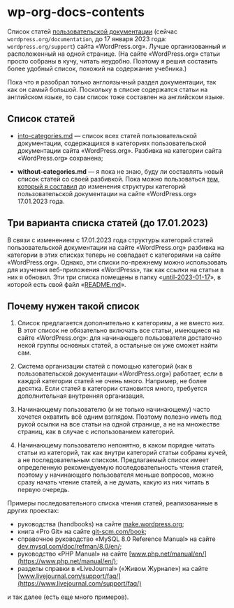 # wp-org-docs-contents

Список статей [пользовательской документации](https://wordpress.org/documentation/) (сейчас `wordpress.org/documentation`, до 17 января 2023 года: `wordpress.org/support`) сайта «WordPress.org». Лучше организованный и расположенный на одной странице. (На сайте «WordPress.org» статьи просто собраны в кучу, читать неудобно. Поэтому я решил составить более удобный список, похожий на содержание учебника.)

Пока что я разобрал только англоязычный раздел документации, так как он самый большой. Поскольку в списке содержатся статьи на английском языке, то сам список тоже составлен на английском языке.

## Список статей

- [into-categories.md](into-categories.md)&nbsp;— список всех статей пользовательской документации, содержащихся в категориях пользовательской документации сайта «WordPress.org». Разбивка на категории сайта «WordPress.org» сохранена;

- **without-categories.md**&nbsp;— я пока не знаю, буду ли составлять новый список статей со своей разбивкой. Пока можно пользоваться [тем, который я составил](until-2023-01-17/without-categories.md) до изменения структуры категорий пользовательской документации на сайте «WordPress.org» 17.01.2023 года.

## Три варианта списка статей (до 17.01.2023)

В связи с изменением с 17.01.2023 года структуры категорий статей пользовательской документации на сайте «WordPress.org» разбивка на категории в этих списках теперь не совпадает с категориями на сайте «WordPress.org». Однако, эти списки по-прежнему можно использовать для изучения веб-приложения «WordPress», так как ссылки на статьи в них я обновил. Эти три списка помещены в папку «[until-2023-01-17](until-2023-01-17)», в которой есть свой файл «[README.md](until-2023-01-17/README.md)».

## Почему нужен такой список

1. Список предлагается дополнительно к категориям, а не вместо них. В этот список не обязательно включать все статьи, имеющиеся на сайте «WordPress.org»: для начинающего пользователя достаточно некой группы основных статей, а остальные он уже сможет найти сам.

2. Система организации статей с помощью категорий (как в пользовательской документации «WordPress.org») работает, если в каждой категории статей не очень много. Например, не более десятка. Если статей в категории становится много, требуется дополнительная внутренняя организация.

3. Начинающему пользователю (и не только начинающему) часто хочется охватить всё одним взглядом. Поэтому полезно иметь под рукой ссылки на все статьи на одной странице, а не на множестве страниц, как в случае с использованием категорий.

4. Начинающему пользователю непонятно, в каком порядке читать статьи из категорий, так как внутри категорий статьи собраны кучей, а не последовательным списком. Предлагаемый список имеет определенную рекомендуемую последовательность чтения статей, поэтому у начинающего пользователя меньше вопросов, можно сразу начать чтение статей, а не думать, какую из них читать в первую очередь.

Примеры последовательного списка чтения статей, реализованные в других проектах:
- руководства (handbooks) на сайте [make.wordpress.org](https://make.wordpress.org/);
- книга «Pro Git» на сайте [git-scm.com/book](https://git-scm.com/book);
- справочное руководство «MySQL 8.0 Reference Manual» на сайте [dev.mysql.com/doc/refman/8.0/en/](https://dev.mysql.com/doc/refman/8.0/en/);
- руководство «PHP Manual» на сайте [www.php.net/manual/en/](https://www.php.net/manual/en/);
- разделы справки в «LiveJournal» («Живом Журнале») на сайте [www.livejournal.com/support/faq/](https://www.livejournal.com/support/faq/)

и так далее (есть еще много примеров).
